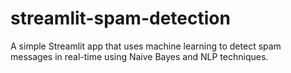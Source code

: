 # streamlit-spam-detection
A simple Streamlit app that uses machine learning to detect spam messages in real-time using Naive Bayes and NLP techniques.
